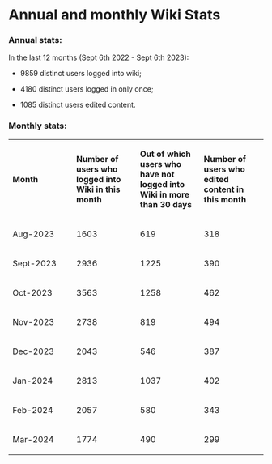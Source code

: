# Annual and monthly Wiki Stats

### Annual stats:

In the last 12 months (Sept 6th 2022 - Sept 6th 2023):

-   9859 distinct users logged into wiki;

-   4180 distinct users logged in only once;

-   1085 distinct users edited content.

### Monthly stats:

<table>
<colgroup>
<col width="25%" />
<col width="25%" />
<col width="25%" />
<col width="25%" />
</colgroup>
<tbody>
<tr class="odd">
<td><p><strong>Month</strong></p></td>
<td><p><strong>Number of users who logged into Wiki in this month</strong></p></td>
<td><p><strong>Out of which users who have not logged into Wiki in more than 30 days</strong></p></td>
<td><p><strong>Number of users who edited content in this month</strong></p></td>
</tr>
<tr class="even">
<td><p>Aug-2023</p></td>
<td><p>1603</p></td>
<td><p>619</p></td>
<td><p>318</p></td>
</tr>
<tr class="odd">
<td><p>Sept-2023</p></td>
<td><p>2936</p></td>
<td><p>1225</p></td>
<td><p>390</p></td>
</tr>
<tr class="even">
<td><p>Oct-2023</p></td>
<td><p>3563</p></td>
<td><p>1258</p></td>
<td><p>462</p></td>
</tr>
<tr class="odd">
<td><p>Nov-2023</p></td>
<td><p>2738</p></td>
<td><p>819</p></td>
<td><p>494</p></td>
</tr>
<tr class="even">
<td><p>Dec-2023</p></td>
<td><p>2043</p></td>
<td><p>546</p></td>
<td><p>387</p></td>
</tr>
<tr class="odd">
<td><p>Jan-2024</p></td>
<td><p>2813</p></td>
<td><p>1037</p></td>
<td><p>402</p></td>
</tr>
<tr class="even">
<td><p>Feb-2024</p></td>
<td><p>2057</p></td>
<td><p>580</p></td>
<td><p>343</p></td>
</tr>
<tr class="odd">
<td><p>Mar-2024</p></td>
<td><p>1774</p></td>
<td><p>490</p></td>
<td><p>299</p></td>
</tr>
</tbody>
</table>


